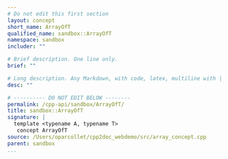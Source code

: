 ```yaml
---
# Do not edit this first section
layout: concept
short_name: ArrayOfT
qualified_name: sandbox::ArrayOfT
namespace: sandbox
includer: ""

# Brief description. One line only.
brief: ""

# Long description. Any Markdown, with code, latex, multiline with |
desc: ""

# ---------- DO NOT EDIT BELOW --------
permalink: /cpp-api/sandbox/ArrayOfT/
title: sandbox::ArrayOfT
signature: |
  template <typename A, typename T>
   concept ArrayOfT
source: /Users/oparcollet/cpp2doc_webdemo/src/array_concept.cpp
parent: sandbox
...
```



